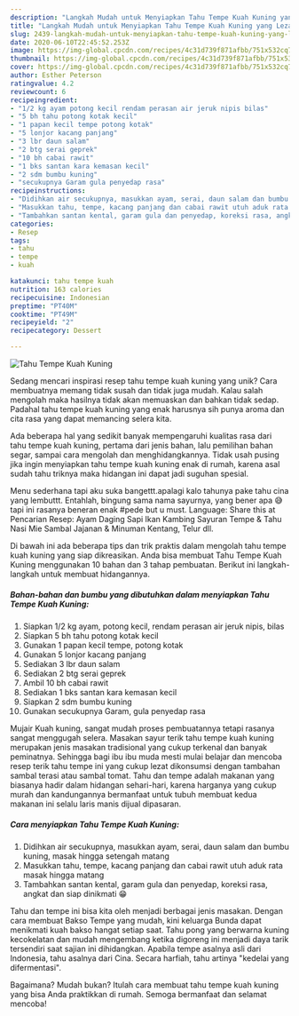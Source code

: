 ```yaml
---
description: "Langkah Mudah untuk Menyiapkan Tahu Tempe Kuah Kuning yang Lezat"
title: "Langkah Mudah untuk Menyiapkan Tahu Tempe Kuah Kuning yang Lezat"
slug: 2439-langkah-mudah-untuk-menyiapkan-tahu-tempe-kuah-kuning-yang-lezat
date: 2020-06-10T22:45:52.253Z
image: https://img-global.cpcdn.com/recipes/4c31d739f871afbb/751x532cq70/tahu-tempe-kuah-kuning-foto-resep-utama.jpg
thumbnail: https://img-global.cpcdn.com/recipes/4c31d739f871afbb/751x532cq70/tahu-tempe-kuah-kuning-foto-resep-utama.jpg
cover: https://img-global.cpcdn.com/recipes/4c31d739f871afbb/751x532cq70/tahu-tempe-kuah-kuning-foto-resep-utama.jpg
author: Esther Peterson
ratingvalue: 4.2
reviewcount: 6
recipeingredient:
- "1/2 kg ayam potong kecil rendam perasan air jeruk nipis bilas"
- "5 bh tahu potong kotak kecil"
- "1 papan kecil tempe potong kotak"
- "5 lonjor kacang panjang"
- "3 lbr daun salam"
- "2 btg serai geprek"
- "10 bh cabai rawit"
- "1 bks santan kara kemasan kecil"
- "2 sdm bumbu kuning"
- "secukupnya Garam gula penyedap rasa"
recipeinstructions:
- "Didihkan air secukupnya, masukkan ayam, serai, daun salam dan bumbu kuning, masak hingga setengah matang"
- "Masukkan tahu, tempe, kacang panjang dan cabai rawit utuh aduk rata masak hingga matang"
- "Tambahkan santan kental, garam gula dan penyedap, koreksi rasa, angkat dan siap dinikmati 😁"
categories:
- Resep
tags:
- tahu
- tempe
- kuah

katakunci: tahu tempe kuah 
nutrition: 163 calories
recipecuisine: Indonesian
preptime: "PT40M"
cooktime: "PT49M"
recipeyield: "2"
recipecategory: Dessert

---
```



![Tahu Tempe Kuah Kuning](https://img-global.cpcdn.com/recipes/4c31d739f871afbb/751x532cq70/tahu-tempe-kuah-kuning-foto-resep-utama.jpg)

Sedang mencari inspirasi resep tahu tempe kuah kuning yang unik? Cara membuatnya memang tidak susah dan tidak juga mudah. Kalau salah mengolah maka hasilnya tidak akan memuaskan dan bahkan tidak sedap. Padahal tahu tempe kuah kuning yang enak harusnya sih punya aroma dan cita rasa yang dapat memancing selera kita.

Ada beberapa hal yang sedikit banyak mempengaruhi kualitas rasa dari tahu tempe kuah kuning, pertama dari jenis bahan, lalu pemilihan bahan segar, sampai cara mengolah dan menghidangkannya. Tidak usah pusing jika ingin menyiapkan tahu tempe kuah kuning enak di rumah, karena asal sudah tahu triknya maka hidangan ini dapat jadi suguhan spesial.

Menu sederhana tapi aku suka bangettt.apalagi kalo tahunya pake tahu cina yang lembuttt. Entahlah, bingung sama nama sayurnya, yang bener apa 😅 tapi ini rasanya beneran enak #pede but u must. Language: Share this at Pencarian Resep: Ayam Daging Sapi Ikan Kambing Sayuran Tempe &amp; Tahu Nasi Mie Sambal Jajanan &amp; Minuman Kentang, Telur dll.


Di bawah ini ada beberapa tips dan trik praktis dalam mengolah tahu tempe kuah kuning yang siap dikreasikan. Anda bisa membuat Tahu Tempe Kuah Kuning menggunakan 10 bahan dan 3 tahap pembuatan. Berikut ini langkah-langkah untuk membuat hidangannya.

<!--inarticleads1-->

##### Bahan-bahan dan bumbu yang dibutuhkan dalam menyiapkan Tahu Tempe Kuah Kuning:

1. Siapkan 1/2 kg ayam, potong kecil, rendam perasan air jeruk nipis, bilas
1. Siapkan 5 bh tahu potong kotak kecil
1. Gunakan 1 papan kecil tempe, potong kotak
1. Gunakan 5 lonjor kacang panjang
1. Sediakan 3 lbr daun salam
1. Sediakan 2 btg serai geprek
1. Ambil 10 bh cabai rawit
1. Sediakan 1 bks santan kara kemasan kecil
1. Siapkan 2 sdm bumbu kuning
1. Gunakan secukupnya Garam, gula penyedap rasa


Mujair Kuah kuning, sangat mudah proses pembuatannya tetapi rasanya sangat menggugah selera. Masakan sayur terik tahu tempe kuah kuning merupakan jenis masakan tradisional yang cukup terkenal dan banyak peminatnya. Sehingga bagi ibu ibu muda mesti mulai belajar dan mencoba resep terik tahu tempe ini yang cukup lezat dikonsumsi dengan tambahan sambal terasi atau sambal tomat. Tahu dan tempe adalah makanan yang biasanya hadir dalam hidangan sehari-hari, karena harganya yang cukup murah dan kandungannya bermanfaat untuk tubuh membuat kedua makanan ini selalu laris manis dijual dipasaran. 

<!--inarticleads2-->

##### Cara menyiapkan Tahu Tempe Kuah Kuning:

1. Didihkan air secukupnya, masukkan ayam, serai, daun salam dan bumbu kuning, masak hingga setengah matang
1. Masukkan tahu, tempe, kacang panjang dan cabai rawit utuh aduk rata masak hingga matang
1. Tambahkan santan kental, garam gula dan penyedap, koreksi rasa, angkat dan siap dinikmati 😁


Tahu dan tempe ini bisa kita oleh menjadi berbagai jenis masakan. Dengan cara membuat Bakso Tempe yang mudah, kini keluarga Bunda dapat menikmati kuah bakso hangat setiap saat. Tahu pong yang berwarna kuning kecokelatan dan mudah mengembang ketika digoreng ini menjadi daya tarik tersendiri saat sajian ini dihidangkan. Apabila tempe asalnya asli dari Indonesia, tahu asalnya dari Cina. Secara harfiah, tahu artinya &#34;kedelai yang difermentasi&#34;. 

Bagaimana? Mudah bukan? Itulah cara membuat tahu tempe kuah kuning yang bisa Anda praktikkan di rumah. Semoga bermanfaat dan selamat mencoba!

